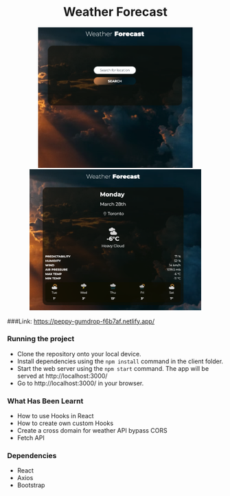<h1 align="center">Weather Forecast</h1>


<div align="center">
<img src="https://github.com/ElenaCherpakova/api-weather-react/blob/c1dcbd9b3b99cbbe70fbec3335c6ff43b13da39d/public/photos/photoTwo.png" width="360"/> <img src="https://github.com/ElenaCherpakova/api-weather-react/blob/c1dcbd9b3b99cbbe70fbec3335c6ff43b13da39d/public/photos/photoOne.png" width="400"/> 
</div>
 
###Link: https://peppy-gumdrop-f6b7af.netlify.app/

### Running the project
  
* Clone the repository onto your local device.
* Install dependencies using the `npm install` command in the client folder.
* Start the web server using the `npm start` command. 
  The app will be served at http://localhost:3000/
* Go to http://localhost:3000/ in your browser.
  
  
### What Has Been Learnt
* How to use Hooks in React 
* How to create own custom Hooks
* Create a cross domain for weather API bypass CORS
* Fetch API
  
### Dependencies

* React
* Axios
* Bootstrap
